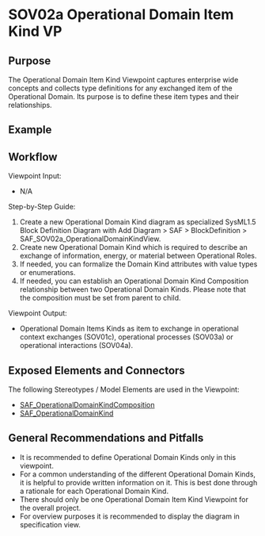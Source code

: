 # SOV02a Operational Domain Item Kind VP

## Purpose
The Operational Domain Item Kind Viewpoint captures enterprise wide concepts and collects type definitions for any exchanged item of the Operational Domain. Its purpose is to define these item types and their relationships.

## Example

## Workflow
Viewpoint Input:
* N/A

Step-by-Step Guide:
1.	Create a new Operational Domain Kind diagram as specialized SysML1.5 Block Definition Diagram with Add Diagram > SAF > BlockDefinition > SAF_SOV02a_OperationalDomainKindView.
2.	Create new Operational Domain Kind which is required to describe an exchange of information, energy, or material between Operational Roles.
3.	If needed, you can formalize the Domain Kind attributes with value types or enumerations.
4.	If needed, you can establish an Operational Domain Kind Composition relationship between two Operational Domain Kinds. Please note that the composition must be set from parent to child.

Viewpoint Output:
* Operational Domain Items Kinds as item to exchange in operational context exchanges (SOV01c), operational processes (SOV03a) or operational interactions (SOV04a).

## Exposed Elements and Connectors
The following Stereotypes / Model Elements are used in the Viewpoint:
* [SAF_OperationalDomainKindComposition](https://github.com/GfSE/SAF-Specification/blob/TdSE2023/stereotypes.md#SAF_OperationalDomainKindComposition)
* [SAF_OperationalDomainKind](https://github.com/GfSE/SAF-Specification/blob/TdSE2023/stereotypes.md#SAF_OperationalDomainKind)

## General Recommendations and Pitfalls
* It is recommended to define Operational Domain Kinds only in this viewpoint.
* For a common understanding of the different Operational Domain Kinds, it is helpful to provide written information on it. This is best done through a rationale for each Operational Domain Kind.
* There should only be one Operational Domain Item Kind Viewpoint for the overall project.
* For overview purposes it is recommended to display the diagram in specification view.
